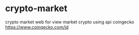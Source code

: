 # crypto-market
crypto market web for view market crypto using api  coingecko https://www.coingecko.com/id
